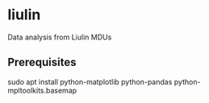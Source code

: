 # liulin
Data analysis from Liulin MDUs

## Prerequisites
sudo apt install python-matplotlib python-pandas python-mpltoolkits.basemap


